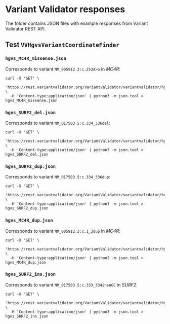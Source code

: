 # Variant Validator responses

The folder contains JSON files with example responses from Variant Validator REST API.

## Test `VVHgvsVariantCoordinateFinder`

### `hgvs_MC4R_missense.json`

Corresponds to variant `NM_005912.3:c.253A>G` in *MC4R*:

```shell
curl -X 'GET' \
  'https://rest.variantvalidator.org/VariantValidator/variantvalidator/hg38/NM_005912.3:c.253A>G/mane_select' \
  -H 'Content-type:application/json' | python3 -m json.tool > hgvs_MC4R_missense.json
```

### `hgvs_SURF2_del.json`

Corresponds to variant `NM_017503.5:c.334_336del`:

```shell
curl -X 'GET' \
  'https://rest.variantvalidator.org/VariantValidator/variantvalidator/hg38/NM_017503.5:c.334_336del/mane_select' \
  -H 'Content-type:application/json' | python3 -m json.tool > hgvs_SURF2_del.json
```

### `hgvs_SURF2_dup.json`

Corresponds to variant `NM_017503.5:c.334_336dup`:

```shell
curl -X 'GET' \
  'https://rest.variantvalidator.org/VariantValidator/variantvalidator/hg38/NM_017503.5:c.334_336dup/mane_select' \
  -H 'Content-type:application/json' | python3 -m json.tool > hgvs_SURF2_dup.json
```

### `hgvs_MC4R_dup.json`

Corresponds to variant `NM_005912.3:c.1_3dup` in *MC4R*:

```shell
curl -X 'GET' \
  'https://rest.variantvalidator.org/VariantValidator/variantvalidator/hg38/NM_005912.3:c.1_3dup/mane_select' \
  -H 'Content-type:application/json' | python3 -m json.tool > hgvs_MC4R_dup.json
```

### `hgvs_SURF2_ins.json`

Corresponds to variant `NM_017503.5:c.333_334insAGC` in *SURF2*:

```shell
curl -X 'GET' \
  'https://rest.variantvalidator.org/VariantValidator/variantvalidator/hg38/NM_017503.5:c.333_334insAGC/mane_select' \
  -H 'Content-type:application/json' | python3 -m json.tool > hgvs_SURF2_ins.json
```
